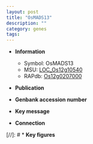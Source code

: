 ```yaml
---
layout: post
title: "OsMADS13"
description: ""
category: genes
tags: 
---
```


* **Information**  
    + Symbol: OsMADS13  
    + MSU: [LOC_Os12g10540](http://rice.uga.edu/cgi-bin/ORF_infopage.cgi?orf=LOC_Os12g10540)  
    + RAPdb: [Os12g0207000](http://rapdb.dna.affrc.go.jp/viewer/gbrowse_details/irgsp1?name=Os12g0207000)  

* **Publication**  

* **Genbank accession number**  

* **Key message**  

* **Connection**  

[//]: # * **Key figures**  


